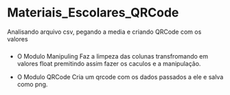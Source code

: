 # Materiais_Escolares_QRCode
Analisando arquivo csv, pegando a media e criando QRCode com os valores
###
- O Modulo Manipuling
    Faz a limpeza das colunas transfromando em valores float premitindo assim fazer os caculos e a manipulação.
    
- O Modulo QRCode
    Cria um qrcode com os dados passados a ele e salva como png.
